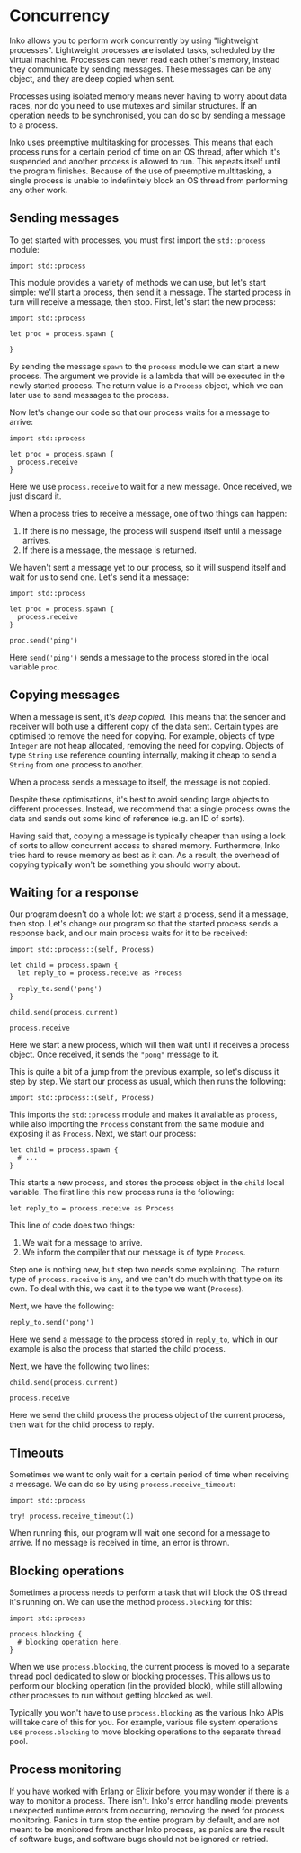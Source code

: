 # Concurrency

Inko allows you to perform work concurrently by using "lightweight processes".
Lightweight processes are isolated tasks, scheduled by the virtual machine.
Processes can never read each other's memory, instead they communicate by
sending messages. These messages can be any object, and they are deep copied
when sent.

Processes using isolated memory means never having to worry about data races,
nor do you need to use mutexes and similar structures. If an operation needs to
be synchronised, you can do so by sending a message to a process.

Inko uses preemptive multitasking for processes. This means that each process
runs for a certain period of time on an OS thread, after which it's suspended
and another process is allowed to run. This repeats itself until the program
finishes. Because of the use of preemptive multitasking, a single process is
unable to indefinitely block an OS thread from performing any other work.

## Sending messages

To get started with processes, you must first import the `std::process` module:

```inko
import std::process
```

This module provides a variety of methods we can use, but let's start simple:
we'll start a process, then send it a message. The started process in turn will
receive a message, then stop. First, let's start the new process:

```inko
import std::process

let proc = process.spawn {

}
```

By sending the message `spawn` to the `process` module we can start a new
process. The argument we provide is a lambda that will be executed in the newly
started process. The return value is a `Process` object, which we can later use
to send messages to the process.

Now let's change our code so that our process waits for a message to arrive:

```inko
import std::process

let proc = process.spawn {
  process.receive
}
```

Here we use `process.receive` to wait for a new message. Once received, we just
discard it.

When a process tries to receive a message, one of two things can happen:

1. If there is no message, the process will suspend itself until a message
   arrives.
1. If there is a message, the message is returned.

We haven't sent a message yet to our process, so it will suspend itself and wait
for us to send one. Let's send it a message:

```inko
import std::process

let proc = process.spawn {
  process.receive
}

proc.send('ping')
```

Here `send('ping')` sends a message to the process stored in the local variable
`proc`.

## Copying messages

When a message is sent, it's _deep copied_. This means that the sender and
receiver will both use a different copy of the data sent. Certain types are
optimised to remove the need for copying. For example, objects of type `Integer`
are not heap allocated, removing the need for copying. Objects of type `String`
use reference counting internally, making it cheap to send a `String` from one
process to another.

When a process sends a message to itself, the message is not copied.

Despite these optimisations, it's best to avoid sending large objects to
different processes. Instead, we recommend that a single process owns the data
and sends out some kind of reference (e.g. an ID of sorts).

Having said that, copying a message is typically cheaper than using a lock of
sorts to allow concurrent access to shared memory. Furthermore, Inko tries hard
to reuse memory as best as it can. As a result, the overhead of copying
typically won't be something you should worry about.

## Waiting for a response

Our program doesn't do a whole lot: we start a process, send it a message, then
stop. Let's change our program so that the started process sends a response
back, and our main process waits for it to be received:

```inko
import std::process::(self, Process)

let child = process.spawn {
  let reply_to = process.receive as Process

  reply_to.send('pong')
}

child.send(process.current)

process.receive
```

Here we start a new process, which will then wait until it receives a process
object. Once received, it sends the `"pong"` message to it.

This is quite a bit of a jump from the previous example, so let's discuss it
step by step. We start our process as usual, which then runs the following:

```inko
import std::process::(self, Process)
```

This imports the `std::process` module and makes it available as `process`,
while also importing the `Process` constant from the same module and exposing it
as `Process`. Next, we start our process:

```inko
let child = process.spawn {
  # ...
}
```

This starts a new process, and stores the process object in the `child` local
variable. The first line this new process runs is the following:

```inko
let reply_to = process.receive as Process
```

This line of code does two things:

1. We wait for a message to arrive.
2. We inform the compiler that our message is of type `Process`.

Step one is nothing new, but step two needs some explaining. The return type of
`process.receive` is `Any`, and we can't do much with that type on its own. To
deal with this, we cast it to the type we want (`Process`).

Next, we have the following:

```inko
reply_to.send('pong')
```

Here we send a message to the process stored in `reply_to`, which in our example
is also the process that started the child process.

Next, we have the following two lines:

```inko
child.send(process.current)

process.receive
```

Here we send the child process the process object of the current process, then
wait for the child process to reply.

## Timeouts

Sometimes we want to only wait for a certain period of time when receiving a
message. We can do so by using `process.receive_timeout`:

```inko
import std::process

try! process.receive_timeout(1)
```

When running this, our program will wait one second for a message to arrive. If
no message is received in time, an error is thrown.

## Blocking operations

Sometimes a process needs to perform a task that will block the OS thread it's
running on. We can use the method `process.blocking` for this:

```inko
import std::process

process.blocking {
  # blocking operation here.
}
```

When we use `process.blocking`, the current process is moved to a separate
thread pool dedicated to slow or blocking processes. This allows us to perform
our blocking operation (in the provided block), while still allowing other
processes to run without getting blocked as well.

Typically you won't have to use `process.blocking` as the various Inko APIs will
take care of this for you. For example, various file system operations use
`process.blocking` to move blocking operations to the separate thread pool.

## Process monitoring

If you have worked with Erlang or Elixir before, you may wonder if there is a
way to monitor a process. There isn't. Inko's error handling model prevents
unexpected runtime errors from occurring, removing the need for process
monitoring. Panics in turn stop the entire program by default, and are not meant
to be monitored from another Inko process, as panics are the result of software
bugs, and software bugs should not be ignored or retried.
